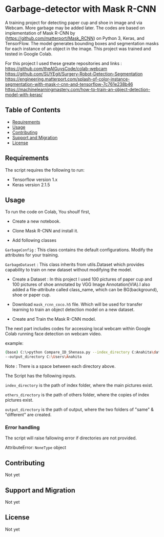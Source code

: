 # Garbage-detector with Mask R-CNN
A training project for detecting paper cup and shoe in image and via Webcam. More garbage may be added later.
The codes are based on implementation of Mask R-CNN by (https://github.com/matterport/Mask_RCNN) on Python 3, Keras, and TensorFlow. The model generates bounding boxes and segmentation masks for each instance of an object in the image.
This project was trained and tested in Google Colab.

For this project I used these greate repositories and links : 
 https://github.com/theAIGuysCode/colab-webcam
 https://github.com/SUYEgit/Surgery-Robot-Detection-Segmentation
 https://engineering.matterport.com/splash-of-color-instance-segmentation-with-mask-r-cnn-and-tensorflow-7c761e238b46
 https://machinelearningmastery.com/how-to-train-an-object-detection-model-with-keras/


Table of Contents
-----------------

  * [Requirements](#requirements)
  * [Usage](#usage)
  * [Contributing](#contributing)
  * [Support and Migration](#support-and-migration)
  * [License](#license)

Requirements
------------

The script requires the following to run:

  * Tensorflow version 1.x
  * Keras version 2.1.5
  

[python]: https://www.python.org/downloads/

Usage
-----

To run the code on Colab, You shoulf first,

* Create a new notebook. 

* Clone Mask R-CNN and install it.

* Add following classes

 `GarbageConfig` : This class contains the default configurations. Modify the attributes for your training.

 `GarbageDataset` : This class inherits from utils.Dataset which provides capability to train on new dataset without modifying the model.
 
 * Create a Dataset :  In this project I used 100 pictures of paper cup and 100 pictures of shoe annotated by VGG Image Annotation(VIA).I also added a file-attribute
 called class_name, which can be BG(background), shoe or paper cup.
 
 * Download `mask_rcnn_coco.h5` file. Which will be used for transfer learning to train an object detection model on a new dataset.
 
 * Create and Train the Mask R-CNN model.

The next part includes codes for  accessing local webcam within Google Colab running face detection on webcam video.

example:
```sh
(base) C:\>python Compare_ID_Shenasa.py --index_directory C:Anahita\dataset\index --others_directory C:Anahita\dataset\others
--output_directory C:\Users\Anahita

```
Note : There is a space between each directory above.

The Script has the following inputs.

`index_directory` is the path of index folder, where the main pictures exist. 

`others_directory` is the path of others folder, where the copies of index pictures exist. 

`output_directory` is the path of output, where the two folders of "same" & "different" are created. 

### Error handling

The script will raise fallowing error if directories are not provided.

AttributeError: `NoneType` object

Contributing
-----

Not yet

Support and Migration
-----

Not yet

License
-----

Not yet
